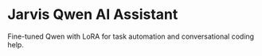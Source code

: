 # Jarvis Qwen AI Assistant

Fine-tuned Qwen with LoRA for task automation and conversational coding help.